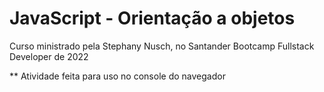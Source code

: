 # JavaScript - Orientação a objetos

Curso ministrado pela Stephany Nusch, no Santander Bootcamp Fullstack Developer de 2022 

** Atividade feita para uso no console do navegador 